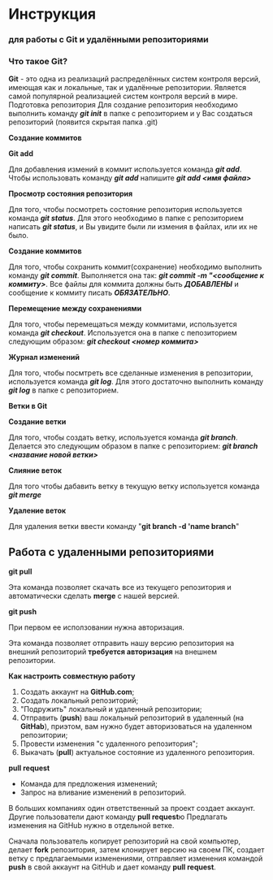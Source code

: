 # Инструкция

### **для работы с Git и удалёнными репозиториями**

### **Что такое Git?**

**Git** - это одна из реализаций распределённых систем контроля версий, имеющая как и локальные, так и удалённые репозитории. Является самой популярной реализацией систем контроля версий в мире.
Подготовка репозитория
Для создание репозитория необходимо выполнить команду *__git init__*  в папке с репозиторием и у Вас создаться репозиторий (появится скрытая папка .git)

**Создание коммитов**

**Git add**

Для добавления измений в коммит используется команда *__git add__*. Чтобы использовать команду *__git add__* напишите *__git add <имя файла>__*

**Просмотр состояния репозитория**

Для того, чтобы посмотреть состояние репозитория используется команда *__git status__*. Для этого необходимо в папке с репозиторием написать *__git status__*, и Вы увидите были ли измения в файлах, или их не было.

**Создание коммитов**

Для того, чтобы сохранить коммит(сохранение) необходимо выполнить команду *__git commit__*. Выполняется она так: *__git commit -m "<сообщение к коммиту>__*. Все файлы для коммита должны быть ***ДОБАВЛЕНЫ*** и сообщение к коммиту писать ***ОБЯЗАТЕЛЬНО***.

**Перемещение между сохранениями**

Для того, чтобы перемещаться между коммитами, используется команда *__git checkout__*. Используется она в папке с пепозиторием следующим образом: *__git checkout <номер коммита>__*

**Журнал изменений**

Для того, чтобы посмтреть все сделанные изменения в репозитории, используется команда *__git log__*. Для этого достаточно выполнить команду *__git log__* в папке с репозиторием.

**Ветки в Git**

**Создание ветки**

Для того, чтобы создать ветку, используется команда *__git branch__*. Делается это следующим образом в папке с репозиторием: *__git branch <название новой ветки>__*

**Слияние веток**

Для того чтобы дабавить ветку в текущую ветку используется команда *__git merge <name branch>__*

**Удаление веток**

Для удаления ветки ввести команду "__git branch -d 'name branch__"

## **Работа с удаленными репозиториями**

**git pull**

Эта команда позволяет скачать все из текущего репозитория и автоматически сделать **merge** с нашей версией.

**git push**

При первом ее исползовании нужна авторизация.

Эта команда позволяет отправить нашу версию репозитория на внешний репозиторий **__требуется авторизация__** на внешнем репозитории.

 **Как настроить совместную работу**

1. Создать аккаунт на **GitHub.com**;
2. Создать локальный репозиторий;
3. "Подружить" локальный и удаленный репозитории;
4. Отправить (**push**) ваш локальный репозиторий в удаленный (на **GitHab**), приэтом, вам нужно будет авторизоваться на удаленном репозитории;
5. Провести изменения "с удаленного репозитория";
6. Выкачать (**pull**) актуальное  состояние из удаленного репозитория.

**pull request**

* Команда для предложения изменений;
* Запрос на вливание изменений в репозиторий.

В больших компаниях один ответственный за проект создает аккаунт. Другие пользователи дают команду **pull request**ю Предлагать изменения на GitHub нужно в отдельной ветке.

Сначала пользователь копирует репозиторий на свой компьютер, делает **fork** репозитория, затем клонирует версию на своем ПК, создает ветку с предлагаемыми изменениями, отправляет изменения командой **push** в свой аккаунт на GitHub и дает команду **pull request**.